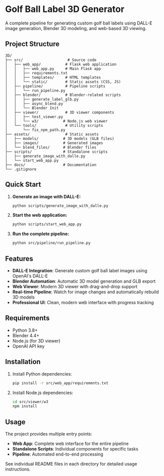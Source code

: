 # Golf Ball Label 3D Generator

A complete pipeline for generating custom golf ball labels using DALL-E image generation, Blender 3D modeling, and web-based 3D viewing.

## Project Structure

```
3D/
├── src/                    # Source code
│   ├── web_app/           # Flask web application
│   │   ├── web_app.py     # Main Flask app
│   │   ├── requirements.txt
│   │   ├── templates/     # HTML templates
│   │   └── static/        # Static assets (CSS, JS)
│   ├── pipeline/          # Pipeline scripts
│   │   └── run_pipeline.py
│   ├── blender/           # Blender-related scripts
│   │   ├── generate_label_glb.py
│   │   ├── async_blend.py
│   │   └── Blender Init
│   ├── viewer/            # 3D viewer components
│   │   ├── test_viewer.py
│   │   └── w3/           # Node.js web viewer
│   └── tools/             # Utility scripts
│       └── fix_npm_path.py
├── assets/                # Static assets
│   ├── models/           # 3D models (GLB files)
│   ├── images/           # Generated images
│   └── blend_files/      # Blender files
├── scripts/              # Standalone scripts
│   ├── generate_image_with_dalle.py
│   └── start_web_app.py
├── docs/                 # Documentation
└── .gitignore
```

## Quick Start

1. **Generate an image with DALL-E:**
   ```bash
   python scripts/generate_image_with_dalle.py
   ```

2. **Start the web application:**
   ```bash
   python scripts/start_web_app.py
   ```

3. **Run the complete pipeline:**
   ```bash
   python src/pipeline/run_pipeline.py
   ```

## Features

- **DALL-E Integration**: Generate custom golf ball label images using OpenAI's DALL-E
- **Blender Automation**: Automatic 3D model generation and GLB export
- **Web Viewer**: Modern 3D viewer with drag-and-drop support
- **Real-time Pipeline**: Watch for image changes and automatically rebuild 3D models
- **Professional UI**: Clean, modern web interface with progress tracking

## Requirements

- Python 3.8+
- Blender 4.4+
- Node.js (for 3D viewer)
- OpenAI API key

## Installation

1. Install Python dependencies:
   ```bash
   pip install -r src/web_app/requirements.txt
   ```

2. Install Node.js dependencies:
   ```bash
   cd src/viewer/w3
   npm install
   ```

## Usage

The project provides multiple entry points:

- **Web App**: Complete web interface for the entire pipeline
- **Standalone Scripts**: Individual components for specific tasks
- **Pipeline**: Automated end-to-end processing

See individual README files in each directory for detailed usage instructions. 